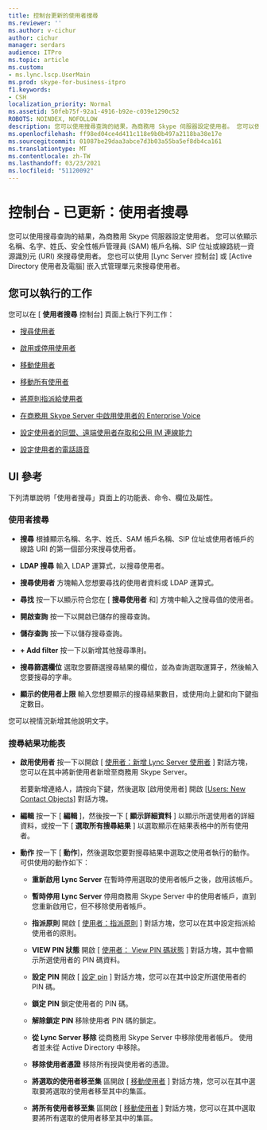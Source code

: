 ```yaml
---
title: 控制台更新的使用者搜尋
ms.reviewer: ''
ms.author: v-cichur
author: cichur
manager: serdars
audience: ITPro
ms.topic: article
ms.custom:
- ms.lync.lscp.UserMain
ms.prod: skype-for-business-itpro
f1.keywords:
- CSH
localization_priority: Normal
ms.assetid: 50feb75f-92a1-4916-b92e-c039e1290c52
ROBOTS: NOINDEX, NOFOLLOW
description: 您可以使用搜尋查詢的結果，為商務用 Skype 伺服器設定使用者。 您可以依顯示名稱、名字、姓氏、安全性帳戶管理員 (SAM) 帳戶名稱、SIP 位址或線路統一資源識別元 (URI) 來搜尋使用者。 您也可以使用 [Lync Server 控制台] 或 [Active Directory 使用者及電腦] 嵌入式管理單元來搜尋使用者。
ms.openlocfilehash: ff98ed04ce4d411c118e9b0b497a2118ba38e17e
ms.sourcegitcommit: 01087be29daa3abce7d3b03a55ba5ef8db4ca161
ms.translationtype: MT
ms.contentlocale: zh-TW
ms.lasthandoff: 03/23/2021
ms.locfileid: "51120092"
---
```

# <a name="control-panel---updated-user-search"></a>控制台 - 已更新：使用者搜尋

您可以使用搜尋查詢的結果，為商務用 Skype 伺服器設定使用者。 您可以依顯示名稱、名字、姓氏、安全性帳戶管理員 (SAM) 帳戶名稱、SIP 位址或線路統一資源識別元 (URI) 來搜尋使用者。 您也可以使用 [Lync Server 控制台] 或 [Active Directory 使用者及電腦] 嵌入式管理單元來搜尋使用者。

## <a name="tasks-you-can-perform"></a>您可以執行的工作

您可以在 [ **使用者搜尋** 控制台] 頁面上執行下列工作：

- [搜尋使用者](/previous-versions/office/lync-server-2013/lync-server-2013-search-for-lync-server-users)

- [啟用或停用使用者](/previous-versions/office/lync-server-2013/lync-server-2013-disable-or-re-enable-user-account-for-lync-server)

- [移動使用者](ms.lync.lscp.UserMove.md)

- [移動所有使用者](ms.lync.lscp.UserMoveAll.md)

- [將原則指派給使用者](/previous-versions/office/lync-server-2013/lync-server-2013-assigning-per-user-policies)

- [在商務用 Skype Server 中啟用使用者的 Enterprise Voice](../../../deploy/deploy-enterprise-voice/enable-users-for-enterprise-voice.md)

- [設定使用者的同盟、遠端使用者存取和公用 IM 連線能力](/previous-versions/office/lync-server-2013/lync-server-2013-assign-an-external-user-access-policy-to-a-lync-enabled-user)

- [設定使用者的電話語音](/previous-versions/office/lync-server-2013/lync-server-2013-configure-telephony-for-a-user)



## <a name="ui-reference"></a>UI 參考

下列清單說明「使用者搜尋」頁面上的功能表、命令、欄位及屬性。

### <a name="user-search"></a>使用者搜尋

- **搜尋** 根據顯示名稱、名字、姓氏、SAM 帳戶名稱、SIP 位址或使用者帳戶的線路 URI 的第一個部分來搜尋使用者。

- **LDAP 搜尋** 輸入 LDAP 運算式，以搜尋使用者。

- **搜尋使用者** 方塊輸入您想要尋找的使用者資料或 LDAP 運算式。

- **尋找** 按一下以顯示符合您在 [ **搜尋使用者** 和] 方塊中輸入之搜尋值的使用者。

- **開啟查詢** 按一下以開啟已儲存的搜尋查詢。

- **儲存查詢** 按一下以儲存搜尋查詢。

- **+ Add filter** 按一下以新增其他搜尋準則。

- **搜尋篩選欄位** 選取您要篩選搜尋結果的欄位，並為查詢選取運算子，然後輸入您要搜尋的字串。

- **顯示的使用者上限** 輸入您想要顯示的搜尋結果數目，或使用向上鍵和向下鍵指定數目。

您可以視情況新增其他說明文字。

### <a name="search-results-menus"></a>搜尋結果功能表

- **啟用使用者** 按一下以開啟 [ [使用者：新增 Lync Server 使用者](ms.lync.lscp.UserNew.md) ] 對話方塊，您可以在其中將新使用者新增至商務用 Skype Server。

    若要新增連絡人，請按向下鍵，然後選取 [啟用使用者] 開啟 [[Users: New Contact Objects](ms.lync.lscp.UserNewContact.md)] 對話方塊。

- **編輯** 按一下 [ **編輯** ]，然後按一下 [ **顯示詳細資料** ] 以顯示所選使用者的詳細資料，或按一下 [ **選取所有搜尋結果** ] 以選取顯示在結果表格中的所有使用者。

- **動作** 按一下 [ **動作**]，然後選取您要對搜尋結果中選取之使用者執行的動作。 可供使用的動作如下：

  - **重新啟用 Lync Server** 在暫時停用選取的使用者帳戶之後，啟用該帳戶。

  - **暫時停用 Lync Server** 停用商務用 Skype Server 中的使用者帳戶，直到您重新啟用它，但不移除使用者帳戶。

  - **指派原則** 開啟 [ [使用者：指派原則](ms.lync.lscp.UserAssignPolicy.md) ] 對話方塊，您可以在其中設定指派給使用者的原則。

  - **VIEW PIN 狀態** 開啟 [ [使用者： View PIN 碼狀態](ms.lync.lscp.UserViewPin.md) ] 對話方塊，其中會顯示所選使用者的 PIN 碼資料。

  - **設定 PIN** 開啟 [ [設定 pin](ms.lync.lscp.UserSetPin.md) ] 對話方塊，您可以在其中設定所選使用者的 PIN 碼。

  - **鎖定 PIN** 鎖定使用者的 PIN 碼。

  - **解除鎖定 PIN** 移除使用者 PIN 碼的鎖定。

  - **從 Lync Server 移除** 從商務用 Skype Server 中移除使用者帳戶。 使用者並未從 Active Directory 中移除。

  - **移除使用者憑證** 移除所有授與使用者的憑證。

  - **將選取的使用者移至集** 區開啟 [ [移動使用者](ms.lync.lscp.UserMove.md) ] 對話方塊，您可以在其中選取要將選取的使用者移至其中的集區。

  - **將所有使用者移至集** 區開啟 [ [移動使用者](ms.lync.lscp.UserMove.md) ] 對話方塊，您可以在其中選取要將所有選取的使用者移至其中的集區。